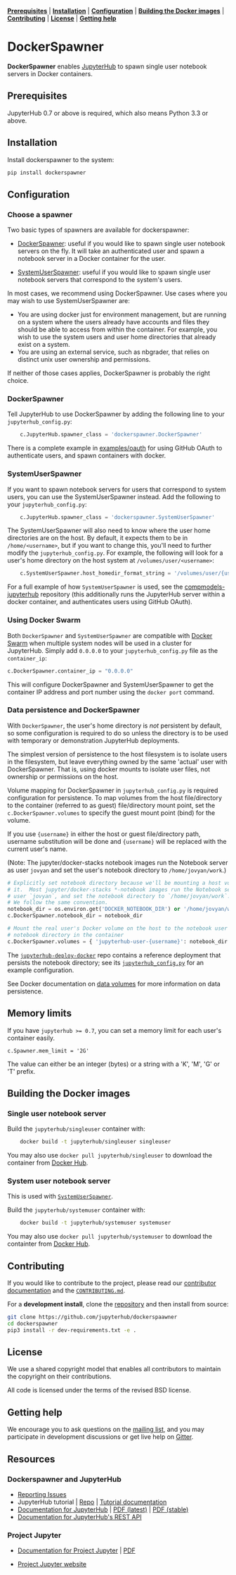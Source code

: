 **[Prerequisites](#prerequisites)** |
**[Installation](#installation)** |
**[Configuration](#configuration)** |
**[Building the Docker images](#building-the-docker-images)** |
**[Contributing](#contributing)** |
**[License](#license)** |
**[Getting help](#getting-help)**


# DockerSpawner

**DockerSpawner** enables [JupyterHub](https://github.com/jupyterhub/jupyterhub) 
to spawn single user notebook servers in Docker containers.


## Prerequisites

JupyterHub 0.7 or above is required, which also means Python 3.3 or above.

## Installation

Install dockerspawner to the system:

```bash
pip install dockerspawner
```


## Configuration

### Choose a spawner

Two basic types of spawners are available for dockerspawner:

- [DockerSpawner](#DockerSpawner): useful if you would like to spawn 
  single user notebook servers on the fly. It will take an
  authenticated user and spawn a notebook server in a Docker container
  for the user.

- [SystemUserSpawner](#SystemUserSpawner): useful if you would like to
  spawn single user notebook servers that correspond to the system's 
  users.

In most cases, we recommend using DockerSpawner. Use cases where you
may wish to use SystemUserSpawner are:

- You are using docker just for environment management, but are running
  on a system where the users already have accounts and files they
  should be able to access from within the container. For example, you
  wish to use the system users and user home directories that
  already exist on a system.
- You are using an external service, such as nbgrader, that relies on 
  distinct unix user ownership and permissions.
  
If neither of those cases applies, DockerSpawner is probably the right
choice.


### DockerSpawner

Tell JupyterHub to use DockerSpawner by adding the following line to 
your `jupyterhub_config.py`:

```python
    c.JupyterHub.spawner_class = 'dockerspawner.DockerSpawner'
```

There is a complete example in [examples/oauth](examples/oauth) for
using GitHub OAuth to authenticate users, and spawn containers with docker.

### SystemUserSpawner

If you want to spawn notebook servers for users that correspond to system users,
you can use the SystemUserSpawner instead. Add the following to your
`jupyterhub_config.py`:

```python
    c.JupyterHub.spawner_class = 'dockerspawner.SystemUserSpawner'
```

The SystemUserSpawner will also need to know where the user home directories
are on the host. By default, it expects them to be in `/home/<username>`, but if
you want to change this, you'll need to further modify the
`jupyterhub_config.py`. For example, the following will look for a user's home
directory on the host system at `/volumes/user/<username>`:

```python
    c.SystemUserSpawner.host_homedir_format_string = '/volumes/user/{username}'
```

For a full example of how `SystemUserSpawner` is used, see the
[compmodels-jupyterhub](https://github.com/jhamrick/compmodels-jupyterhub)
repository (this additionally runs the JupyterHub server within a docker
container, and authenticates users using GitHub OAuth).

### Using Docker Swarm

Both `DockerSpawner` and `SystemUserSpawner` are compatible with
[Docker Swarm](https://docs.docker.com/swarm/) when multiple system
nodes will be used in a cluster for JupyterHub. Simply add `0.0.0.0`
to your `jupyterhub_config.py` file as the `container_ip`:

```python
c.DockerSpawner.container_ip = "0.0.0.0"
```

This will configure DockerSpawner and SystemUserSpawner to get
the container IP address and port number using the `docker port`
command.

### Data persistence and DockerSpawner

With `DockerSpawner`, the user's home directory
is *not* persistent by default, so some configuration is required to do so unless
the directory is to be used with temporary or demonstration JupyterHub
deployments.

The simplest version of persistence to the host filesystem is to
isolate users in the filesystem, but leave everything owned by the same
'actual' user with DockerSpawner. That is, using docker mounts to
isolate user files, not ownership or permissions on the host.

Volume mapping for DockerSpawner in `jupyterhub_config.py`
is required configuration for persistence. To map volumes from 
the host file/directory to the container (referred to as guest)
file/directory mount point, set the `c.DockerSpawner.volumes` to specify
the guest mount point (bind) for the volume.

If you use `{username}` in either the host or guest file/directory path,
username substitution will be done and `{username}` will be replaced with
the current user's name.

(Note: The jupyter/docker-stacks notebook images run the Notebook server as user
`jovyan` and set the user's notebook directory to `/home/jovyan/work`.)


```python
# Explicitly set notebook directory because we'll be mounting a host volume to
# it.  Most jupyter/docker-stacks *-notebook images run the Notebook server as
# user `jovyan`, and set the notebook directory to `/home/jovyan/work`.
# We follow the same convention.
notebook_dir = os.environ.get('DOCKER_NOTEBOOK_DIR') or '/home/jovyan/work'
c.DockerSpawner.notebook_dir = notebook_dir

# Mount the real user's Docker volume on the host to the notebook user's
# notebook directory in the container
c.DockerSpawner.volumes = { 'jupyterhub-user-{username}': notebook_dir }
```

The [`jupyterhub-deploy-docker`](https://github.com/jupyterhub/jupyterhub-deploy-docker) repo
contains a reference deployment that persists the notebook directory; 
see its [`jupyterhub_config.py`](https://github.com/jupyterhub/jupyterhub-deploy-docker/blob/master/jupyterhub_config.py)
for an example configuration.

See Docker documentation on [data volumes] for more information on data
persistence. 

## Memory limits

If you have `jupyterhub >= 0.7`, you can set a memory limit for each user's container easily.

```
c.Spawner.mem_limit = '2G'
```

The value can either be an integer (bytes) or a string with a 'K', 'M', 'G' or 'T' prefix.

## Building the Docker images

### Single user notebook server

Build the `jupyterhub/singleuser` container with:

```bash
    docker build -t jupyterhub/singleuser singleuser
```

You may also use `docker pull jupyterhub/singleuser` to download the
container from [Docker Hub](https://registry.hub.docker.com/u/jupyterhub/singleuser/).

### System user notebook server

This is used with [`SystemUserSpawner`](#systemuserspawner).

Build the `jupyterhub/systemuser` container with:

```bash
    docker build -t jupyterhub/systemuser systemuser
```

You may also use `docker pull jupyterhub/systemuser` to download the
containter from [Docker Hub](https://registry.hub.docker.com/u/jupyterhub/systemuser/).


## Contributing

If you would like to contribute to the project, please read our 
[contributor documentation](http://jupyter.readthedocs.io/en/latest/contributor/content-contributor.html)
and the [`CONTRIBUTING.md`](CONTRIBUTING.md).

For a **development install**, clone the [repository](https://github.com/jupyterhub/dockerspawner) 
and then install from source:

```bash
git clone https://github.com/jupyterhub/dockerspaawner
cd dockerspawner
pip3 install -r dev-requirements.txt -e .
```


## License

We use a shared copyright model that enables all contributors to maintain the
copyright on their contributions.

All code is licensed under the terms of the revised BSD license.


## Getting help

We encourage you to ask questions on the [mailing list](https://groups.google.com/forum/#!forum/jupyter),
and you may participate in development discussions or get live help on 
[Gitter](https://gitter.im/jupyterhub/jupyterhub).


## Resources

### Dockerspawner and JupyterHub

- [Reporting Issues](https://github.com/jupyterhub/dockerspawner/issues)
- JupyterHub tutorial | [Repo](https://github.com/jupyterhub/jupyterhub-tutorial)
  | [Tutorial documentation](http://jupyterhub-tutorial.readthedocs.io/en/latest/)
- [Documentation for JupyterHub](http://jupyterhub.readthedocs.io/en/latest/) | [PDF (latest)](https://media.readthedocs.org/pdf/jupyterhub/latest/jupyterhub.pdf) | [PDF (stable)](https://media.readthedocs.org/pdf/jupyterhub/stable/jupyterhub.pdf)
- [Documentation for JupyterHub's REST API](http://petstore.swagger.io/?url=https://raw.githubusercontent.com/jupyter/jupyterhub/master/docs/rest-api.yml#/default)

### Project Jupyter

- [Documentation for Project Jupyter](http://jupyter.readthedocs.io/en/latest/index.html) | [PDF](https://media.readthedocs.org/pdf/jupyter/latest/jupyter.pdf)
- [Project Jupyter website](https://jupyter.org)


  [data volumes]: https://docs.docker.com/engine/tutorials/dockervolumes/#/data-volumes

  